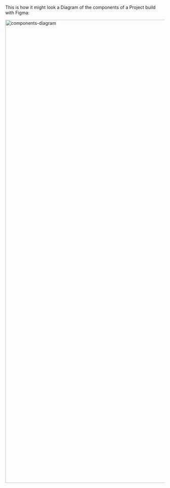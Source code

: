 This is how it might look a Diagram of the components of a Project build with Figma:

<img width="1464" alt="components-diagram" src="https://user-images.githubusercontent.com/918895/157969646-8b56f3c3-3d46-492d-aaba-25170efb81f7.png">

